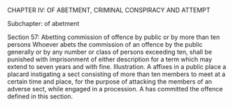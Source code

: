 CHAPTER IV: OF ABETMENT, CRIMINAL CONSPIRACY AND ATTEMPT

Subchapter: of abetment

Section 57: Abetting commission of offence by public or by more than ten persons
Whoever abets the commission of an offence by the public generally or by any number or class of persons exceeding ten, shall be punished with imprisonment of either description for a term which may extend to seven years and with fine.
Illustration.
A affixes in a public place a placard instigating a sect consisting of more than ten members to meet at a certain time and place, for the purpose of attacking the members of an adverse sect, while engaged in a procession. A has committed the offence defined in this section.


